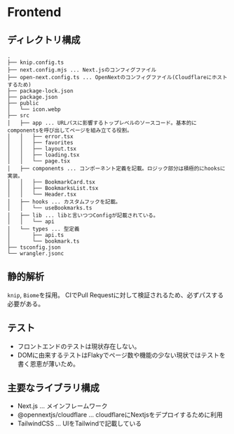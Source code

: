 # Frontend

## ディレクトリ構成

```
.
├── knip.config.ts
├── next.config.mjs ... Next.jsのコンフィグファイル
├── open-next.config.ts ... OpenNextのコンフィグファイル(Cloudflareにホストするため)
├── package-lock.json
├── package.json
├── public
│   └── icon.webp
├── src
│   ├── app ... URLパスに影響するトップレベルのソースコード。基本的にcomponentsを呼び出してページを組み立てる役割。
│   │   ├── error.tsx
│   │   ├── favorites
│   │   ├── layout.tsx
│   │   ├── loading.tsx
│   │   └── page.tsx
│   ├── components ... コンポーネント定義を記載。ロジック部分は積極的にhooksに実装。
│   │   ├── BookmarkCard.tsx
│   │   ├── BookmarksList.tsx
│   │   └── Header.tsx
│   ├── hooks ... カスタムフックを記載。
│   │   └── useBookmarks.ts
│   ├── lib ... libと言いつつConfigが記載されている。
│   │   └── api
│   └── types ... 型定義
│       ├── api.ts
│       └── bookmark.ts
├── tsconfig.json
└── wrangler.jsonc
```

## 静的解析

`knip`, `Biome`を採用。
CIでPull Requestに対して検証されるため、必ずパスする必要がある。

## テスト

- フロントエンドのテストは現状存在しない。
- DOMに由来するテストはFlakyでページ数や機能の少ない現状ではテストを書く恩恵が薄いため。

## 主要なライブラリ構成

- Next.js ... メインフレームワーク
- @opennextjs/cloudflare ... cloudflareにNextjsをデプロイするために利用
- TailwindCSS ... UIをTailwindで記載している